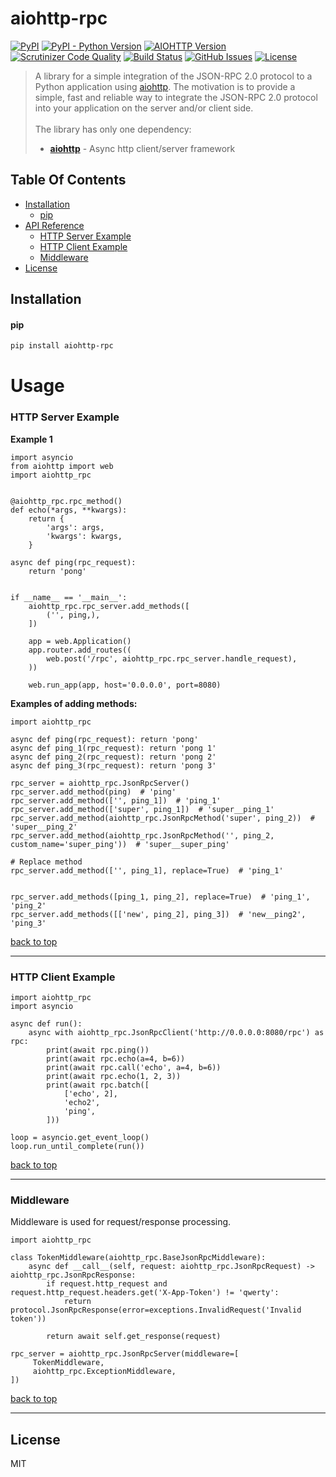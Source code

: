 # aiohttp-rpc

[![PyPI](https://img.shields.io/pypi/v/aiohttp-rpc.svg?style=flat-square)](https://pypi.org/project/aiohttp-rpc/)
[![PyPI - Python Version](https://img.shields.io/badge/python-3.5%20%7C%203.6%20%7C%203.7%20%7C%203.8-blue?style=flat-square)](https://docs.python.org/3/whatsnew/3.8.html)
[![AIOHTTP Version](https://img.shields.io/badge/aiohttp-3-blue?style=flat-square)](https://docs.aiohttp.org/en/stable/)
[![Scrutinizer Code Quality](https://img.shields.io/scrutinizer/g/expert-m/aiohttp-rpc.svg?style=flat-square)](https://scrutinizer-ci.com/g/expert-m/aiohttp-rpc/?branch=master)
[![Build Status](https://img.shields.io/scrutinizer/build/g/expert-m/aiohttp-rpc.svg?style=flat-square)](https://scrutinizer-ci.com/g/expert-m/aiohttp-rpc/build-status/master)
[![GitHub Issues](https://img.shields.io/github/issues/expert-m/aiohttp-rpc.svg?style=flat-square)](https://github.com/expert-m/aiohttp-rpc/issues)
[![License](https://img.shields.io/badge/license-MIT-blue.svg?style=flat-square)](https://opensource.org/licenses/MIT)

> A library for a simple integration of the JSON-RPC 2.0 protocol to a Python application using [aiohttp](https://github.com/aio-libs/aiohttp).
The motivation is to provide a simple, fast and reliable way to integrate the JSON-RPC 2.0 protocol into your application on the server and/or client side.
<br/><br/>
>The library has only one dependency:
>* **[aiohttp](https://github.com/aio-libs/aiohttp)** - Async http client/server framework

## Table Of Contents
- [Installation](#installation)
    - [pip](#pip)
- [API Reference](#api-reference)
  - [HTTP Server Example](#http-server-example)
  - [HTTP Client Example](#http-client-example)
  - [Middleware](#middleware)
- [License](#license)

## Installation

#### pip
```bash
pip install aiohttp-rpc
```

# Usage

### HTTP Server Example

**Example 1**
```python3
import asyncio
from aiohttp import web
import aiohttp_rpc


@aiohttp_rpc.rpc_method()
def echo(*args, **kwargs):
    return {
        'args': args,
        'kwargs': kwargs,
    }

async def ping(rpc_request):
    return 'pong'


if __name__ == '__main__':
    aiohttp_rpc.rpc_server.add_methods([
        ('', ping,),
    ])

    app = web.Application()
    app.router.add_routes((
        web.post('/rpc', aiohttp_rpc.rpc_server.handle_request),
    ))

    web.run_app(app, host='0.0.0.0', port=8080)
```

**Examples of adding methods:**
```python3
import aiohttp_rpc

async def ping(rpc_request): return 'pong'
async def ping_1(rpc_request): return 'pong 1'
async def ping_2(rpc_request): return 'pong 2'
async def ping_3(rpc_request): return 'pong 3'

rpc_server = aiohttp_rpc.JsonRpcServer()
rpc_server.add_method(ping)  # 'ping'
rpc_server.add_method(['', ping_1])  # 'ping_1'
rpc_server.add_method(['super', ping_1])  # 'super__ping_1'
rpc_server.add_method(aiohttp_rpc.JsonRpcMethod('super', ping_2))  # 'super__ping_2'
rpc_server.add_method(aiohttp_rpc.JsonRpcMethod('', ping_2, custom_name='super_ping'))  # 'super__super_ping'

# Replace method
rpc_server.add_method(['', ping_1], replace=True)  # 'ping_1'


rpc_server.add_methods([ping_1, ping_2], replace=True)  # 'ping_1', 'ping_2'
rpc_server.add_methods([['new', ping_2], ping_3])  # 'new__ping2', 'ping_3'
```

[back to top](#table-of-contents)

---

### HTTP Client Example
```python3
import aiohttp_rpc
import asyncio

async def run():
    async with aiohttp_rpc.JsonRpcClient('http://0.0.0.0:8080/rpc') as rpc:
        print(await rpc.ping())
        print(await rpc.echo(a=4, b=6))
        print(await rpc.call('echo', a=4, b=6))
        print(await rpc.echo(1, 2, 3))
        print(await rpc.batch([
            ['echo', 2], 
            'echo2',
            'ping',
        ]))

loop = asyncio.get_event_loop()
loop.run_until_complete(run())
```

[back to top](#table-of-contents)

---


### Middleware

Middleware is used for request/response processing. 

```python3
import aiohttp_rpc

class TokenMiddleware(aiohttp_rpc.BaseJsonRpcMiddleware):
    async def __call__(self, request: aiohttp_rpc.JsonRpcRequest) -> aiohttp_rpc.JsonRpcResponse:
        if request.http_request and request.http_request.headers.get('X-App-Token') != 'qwerty':
            return protocol.JsonRpcResponse(error=exceptions.InvalidRequest('Invalid token'))

        return await self.get_response(request)

rpc_server = aiohttp_rpc.JsonRpcServer(middleware=[
     TokenMiddleware,
     aiohttp_rpc.ExceptionMiddleware,
])
```

[back to top](#table-of-contents)

---


## License
MIT

